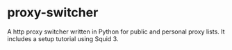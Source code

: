 # proxy-switcher
A http proxy switcher written in Python for public and personal proxy lists. It includes a setup tutorial using Squid 3.
